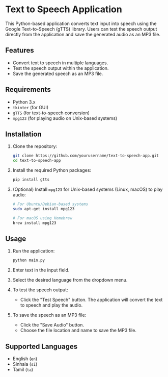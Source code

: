 # Text to Speech Application

This Python-based application converts text input into speech using the Google Text-to-Speech (gTTS) library. Users can test the speech output directly from the application and save the generated audio as an MP3 file.

## Features

- Convert text to speech in multiple languages.
- Test the speech output within the application.
- Save the generated speech as an MP3 file.

## Requirements

- Python 3.x
- `tkinter` (for GUI)
- `gTTS` (for text-to-speech conversion)
- `mpg123` (for playing audio on Unix-based systems)

## Installation

1. Clone the repository:
    ```sh
    git clone https://github.com/yourusername/text-to-speech-app.git
    cd text-to-speech-app
    ```

2. Install the required Python packages:
    ```sh
    pip install gtts
    ```

3. (Optional) Install `mpg123` for Unix-based systems (Linux, macOS) to play audio:
    ```sh
    # For Ubuntu/Debian-based systems
    sudo apt-get install mpg123

    # For macOS using Homebrew
    brew install mpg123
    ```

## Usage

1. Run the application:
    ```sh
    python main.py
    ```

2. Enter text in the input field.

3. Select the desired language from the dropdown menu.

4. To test the speech output:
    - Click the "Test Speech" button. The application will convert the text to speech and play the audio.

5. To save the speech as an MP3 file:
    - Click the "Save Audio" button.
    - Choose the file location and name to save the MP3 file.

## Supported Languages

- English (`en`)
- Sinhala (`si`)
- Tamil (`ta`)


